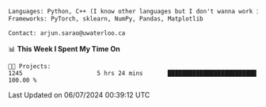 ```txt
Languages: Python, C++ (I know other languages but I don't wanna work in em)
Frameworks: PyTorch, sklearn, NumPy, Pandas, Matplotlib

Contact: arjun.sarao@uwaterloo.ca
```

<!--START_SECTION:waka-->
📊 **This Week I Spent My Time On** 

```text
🐱‍💻 Projects: 
1245                     5 hrs 24 mins       █████████████████████████   100.00 % 
```


 Last Updated on 06/07/2024 00:39:12 UTC
<!--END_SECTION:waka-->
